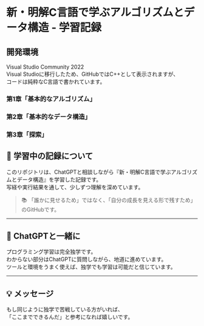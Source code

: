 # 新・明解C言語で学ぶアルゴリズムとデータ構造 - 学習記録  

  ## 開発環境  
Visual Studio Community 2022  
Visual Studioに移行したため、GitHubではC++として表示されますが、  
コードは純粋なC言語で書かれています。  

### 第1章「基本的なアルゴリズム」  
### 第2章「基本的なデータ構造」  
### 第3章「探索」  
    
## 🚀 学習中の記録について
このリポジトリは、ChatGPTと相談しながら『新・明解C言語で学ぶアルゴリズムとデータ構造』を学習した記録です。  
写経や実行結果を通して、少しずつ理解を深めています。

> 📚 「誰かに見せるため」ではなく、「自分の成長を見える形で残すため」のGitHubです。

---

## 🤝 ChatGPTと一緒に

プログラミング学習は完全独学です。  
わからない部分はChatGPTに質問しながら、地道に進めています。  
ツールと環境をうまく使えば、独学でも学習は可能だと信じています。

---

## 💡 メッセージ

もし同じように独学で苦戦している方がいれば、  
「ここまでできるんだ」と参考になれば嬉しいです。
